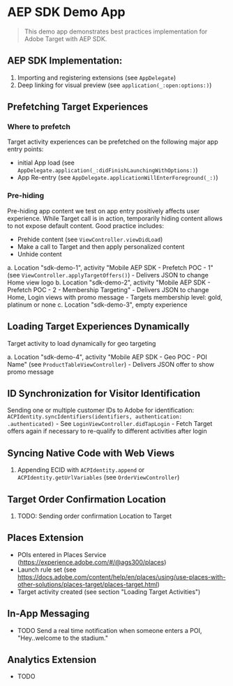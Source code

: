 #  AEP SDK Demo App

> This demo app demonstrates best practices implementation for Adobe Target with AEP SDK. 


## AEP SDK Implementation:

1. Importing and registering extensions (see `AppDelegate`)
2. Deep linking for visual preview (see `application(_:open:options:)`)


## Prefetching Target Experiences

### Where to prefetch 

Target activity experiences can be prefetched on the following major app entry points:

   - initial App load (see `AppDelegate.application(_:didFinishLaunchingWithOptions:)`)
   - App Re-entry (see `AppDelegate.applicationWillEnterForeground(_:)`)

### Pre-hiding 

Pre-hiding app content we test on app entry positively affects user experience. While Target call is in action, temporarily hiding content allows to not expose default content. Good practice includes:

  - Prehide content (see `ViewController.viewDidLoad`)
  - Make a call to Target and then apply personalized content
  - Unhide content
   
   a. Location "sdk-demo-1", activity "Mobile AEP SDK - Prefetch POC - 1" (see `ViewController.applyTargetOffers()`)
     - Delivers JSON to change Home view logo
   b. Location "sdk-demo-2", activity "Mobile AEP SDK - Prefetch POC - 2 - Membership Targeting"
     - Delivers JSON to change Home, Login views with promo message
     - Targets membership level: gold, platinum or none
   c. Location "sdk-demo-3", empty experience
     
     
## Loading Target Experiences Dynamically

Target activity to load dynamically for geo targeting

   a. Location "sdk-demo-4", activity "Mobile AEP SDK - Geo POC - POI Name" (see `ProductTableViewController`)
      - Delivers JSON offer to show promo message



## ID Synchronization for Visitor Identification

Sending one or multiple customer IDs to Adobe for identification:
`ACPIdentity.syncIdentifiers(identifiers, authentication: .authenticated)` 
    - See `LoginViewController.didTapLogin`
    - Fetch Target offers again if necessary to re-qualify to different activities after login



## Syncing Native Code with Web Views

1. Appending ECID with `ACPIdentity.append` or `ACPIdentity.getUrlVariables` (see `OrderViewController`)



## Target Order Confirmation Location

1. TODO: Sending order confirmation Location to Target


## Places Extension

- POIs entered in Places Service (https://experience.adobe.com/#/@ags300/places)
- Launch rule set (see  https://docs.adobe.com/content/help/en/places/using/use-places-with-other-solutions/places-target/places-target.html)
- Target activity created (see section "Loading Target Activities")


## In-App Messaging

- TODO Send a real time notification when someone enters a POI, "Hey..welcome to the stadium."



## Analytics Extension

- TODO
